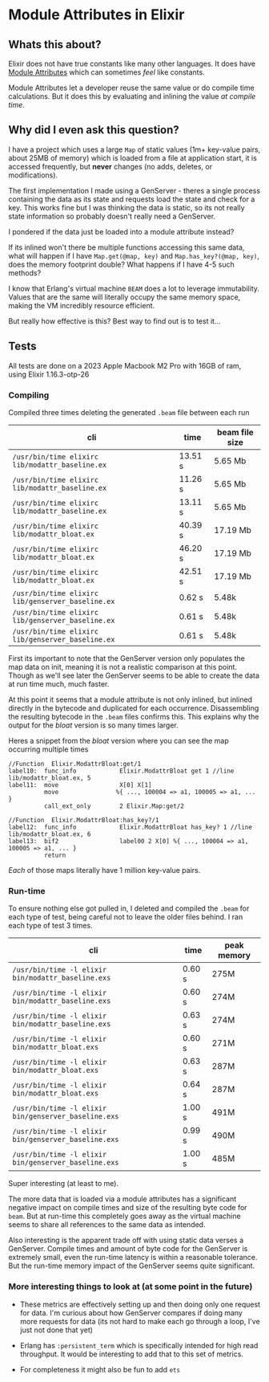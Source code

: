 # Module Attributes in Elixir

## Whats this about?

Elixir does not have true constants like many other languages. It does have [Module Attributes](https://hexdocs.pm/elixir/module-attributes.html) which can sometimes *feel* like constants.

Module Attributes let a developer reuse the same value or do compile time calculations.  But it does this by evaluating and inlining the value *at compile time*.

## Why did I even ask this question?

I have a project which uses a large `Map` of static values (1m+ key-value pairs, about 25MB of memory) which is loaded from a file at application start, it is accessed frequently, but **never** changes (no adds, deletes, or modifications).

The first implementation I made using a GenServer - theres a single process containing the data as its state and requests load the state and check for a key. This works fine but I was thinking the data is static, so its not really state information so probably doesn't really need a GenServer.

I pondered if the data just be loaded into a module attribute instead?

If its inlined won't there be multiple functions accessing this same data, what will happen if I have `Map.get(@map, key)` and `Map.has_key?(@map, key)`, does the memory footprint double?  What happens if I have 4-5 such methods?

I know that Erlang's virtual machine `BEAM` does a lot to leverage immutability. Values that are the same will literally occupy the same memory space, making the VM incredibly resource efficient.

But really how effective is this? Best way to find out is to test it...

## Tests

All tests are done on a 2023 Apple Macbook M2 Pro with 16GB of ram, using Elixir 1.16.3-otp-26

### Compiling

Compiled three times deleting the generated `.beam` file between each run

| cli | time | beam file size |
| --- | --- | --- |
| `/usr/bin/time elixirc lib/modattr_baseline.ex` | 13.51 s | 5.65 Mb |
| `/usr/bin/time elixirc lib/modattr_baseline.ex` | 11.26 s | 5.65 Mb |
| `/usr/bin/time elixirc lib/modattr_baseline.ex` | 13.11 s | 5.65 Mb |
| `/usr/bin/time elixirc lib/modattr_bloat.ex` | 40.39 s | 17.19 Mb |
| `/usr/bin/time elixirc lib/modattr_bloat.ex` | 46.20 s | 17.19 Mb |
| `/usr/bin/time elixirc lib/modattr_bloat.ex` | 42.51 s | 17.19 Mb |
| `/usr/bin/time elixirc lib/genserver_baseline.ex` | 0.62 s | 5.48k |
| `/usr/bin/time elixirc lib/genserver_baseline.ex` | 0.61 s | 5.48k |
| `/usr/bin/time elixirc lib/genserver_baseline.ex` | 0.61 s | 5.48k |

First its important to note that the GenServer version only populates the map data on init, meaning it is not a realistic comparison at this point. Though as we'll see later the GenServer seems to be able to create the data at run time much, much faster.

At this point it seems that a module attribute is not only inlined, but inlined directly in the bytecode and duplicated for each occurrence.  Disassembling the resulting bytecode in the `.beam` files confirms this.  This explains why the output for the *bloat* version is so many times larger.

Heres a snippet from the *bloat* version where you can see the map occurring multiple times

```
//Function  Elixir.ModattrBloat:get/1
label10:  func_info            Elixir.ModattrBloat get 1 //line lib/modattr_bloat.ex, 5
label11:  move                 X[0] X[1]
          move                %{ ..., 100004 => a1, 100005 => a1, ... }
          call_ext_only        2 Elixir.Map:get/2

//Function  Elixir.ModattrBloat:has_key?/1
label12:  func_info            Elixir.ModattrBloat has_key? 1 //line lib/modattr_bloat.ex, 6
label13:  bif2                 label00 2 X[0] %{ ..., 100004 => a1, 100005 => a1, ... }
          return

```

*Each* of those maps literally have 1 million key-value pairs.

### Run-time

To ensure nothing else got pulled in, I deleted and compiled the `.beam` for each type of test, being careful not to leave the older files behind. I ran each type of test 3 times.

| cli | time | peak memory |
| --- | --- | -- |
| `/usr/bin/time -l elixir bin/modattr_baseline.exs` | 0.60 s | 275M |
| `/usr/bin/time -l elixir bin/modattr_baseline.exs` | 0.60 s | 274M |
| `/usr/bin/time -l elixir bin/modattr_baseline.exs` | 0.63 s | 274M |
| `/usr/bin/time -l elixir bin/modattr_bloat.exs` | 0.60 s | 271M |
| `/usr/bin/time -l elixir bin/modattr_bloat.exs` | 0.63 s | 287M |
| `/usr/bin/time -l elixir bin/modattr_bloat.exs` | 0.64 s | 287M |
| `/usr/bin/time -l elixir bin/genserver_baseline.exs` | 1.00 s | 491M |
| `/usr/bin/time -l elixir bin/genserver_baseline.exs` | 0.99 s | 490M |
| `/usr/bin/time -l elixir bin/genserver_baseline.exs` | 1.00 s | 485M |

Super interesting (at least to me).

The more data that is loaded via a module attributes has a significant negative impact on compile times and size of the resulting byte code for `beam`.  But at run-time this completely goes away as the virtual machine seems to share all references to the same data as intended.

Also interesting is the apparent trade off with using static data verses a GenServer.  Compile times and amount of byte code for the GenServer is extremely small, even the run-time latency is within a reasonable tolerance.  But the run-time memory impact of the GenServer seems quite significant.

### More interesting things to look at (at some point in the future)

- These metrics are effectively setting up and then doing only one request for data. I'm curious about how GenServer compares if doing many more requests for data (its not hard to make each go through a loop, I've just not done that yet)

- Erlang has `:persistent_term` which is specifically intended for high read throughput.  It would be interesting to add that to this set of metrics.

- For completeness it might also be fun to add `ets`
